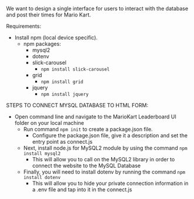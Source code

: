 We want to design a single interface for users to interact with the database and post their times for Mario Kart.

Requirements:

- Install npm (local device specific).
  - npm packages:
    - mysql2
    - dotenv
    - slick-carousel 
      - `npm install slick-carousel`
    - grid 
      - `npm install grid`
    - jquery 
      - `npm install jquery`

STEPS TO CONNECT MYSQL DATABASE TO HTML FORM:
- Open command line and navigate to the MarioKart Leaderboard UI folder on your local machine
  - Run command `npm init` to create a package.json file.
    - Configure the package.json file, give it a description and set the entry point as connect.js
  - Next, install node.js for MySQL2 module by using the command `npm install mysql2` 
    - This will allow you to call on the MySQL2 library in order to connect the website to the MySQL Database
  - Finally, you will need to install dotenv by running the command `npm install dotenv`
    - This will allow you to hide your private connection information in a .env file and tap into it in the connect.js